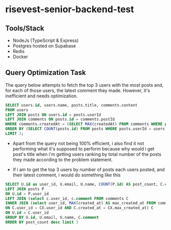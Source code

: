 # risevest-senior-backend-test

## Tools/Stack

- NodeJs (TypeScript & Express)
- Postgres hosted on Supabase
- Redis
- Docker


## Query Optimization Task

The query below attempts to fetch the top 3 users with the most posts and, for each of those users, the latest comment they made. However, it's inefficient and needs optimization.

```sql
SELECT users.id, users.name, posts.title, comments.content
FROM users
LEFT JOIN posts ON users.id = posts.userId
LEFT JOIN comments ON posts.id = comments.postId
WHERE comments.createdAt = (SELECT MAX(createdAt) FROM comments WHERE postId = posts.id)
ORDER BY (SELECT COUNT(posts.id) FROM posts WHERE posts.userId = users.id) DESC
LIMIT 3;

```
- Apart from the query not being 100% efficient, i also find it not performing what it's supposed to perform because why would i get post's title when i'm getting users ranking by total number of the posts they made according to the problem statement.

- If i am to get the top 3 users by number of posts each users posted, and their latest comment, i would do something like this

```sql
SELECT U.id as user_id, U.email, U.name, COUNT(P.id) AS post_count, C.comment AS recent_comment FROM users U 
LEFT JOIN posts P 
ON U.id = P.user_id 
LEFT JOIN (select c.user_id, c.comment FROM comments C 
INNER JOIN (select user_id, MAX(created_at) AS max_created_at FROM comments GROUP BY user_id) CX 
ON C.user_id = CX.user_id AND C.created_at = CX.max_created_at) C 
ON U.id = C.user_id 
GROUP BY U.id, U.email, U.name, C.comment 
ORDER BY post_count desc limit 3
```
